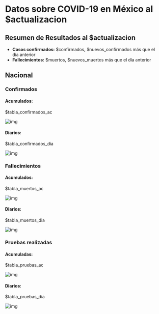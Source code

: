 # Datos sobre COVID-19 en México al $actualizacion

## Resumen de Resultados al $actualizacion

- **Casos confirmados:** $confirmados, $nuevos_confirmados más que el día anterior
- **Fallecimientos:** $muertos, $nuevos_muertos más que el día anterior

## Nacional

### Confirmados

#### Acumulados:

$tabla_confirmados_ac

![img]($grafica_confirmados_ac)

#### Diarios:

$tabla_confirmados_dia

![img]($grafica_confirmados_dia)

### Fallecimientos

#### Acumulados:

$tabla_muertos_ac

![img]($grafica_muertos_ac)

#### Diarios:

$tabla_muertos_dia

![img]($grafica_muertos_dia)

### Pruebas realizadas

#### Acumuladas:

$tabla_pruebas_ac

![img]($grafica_pruebas_ac)

#### Diarios:

$tabla_pruebas_dia

![img]($grafica_pruebas_dia)


